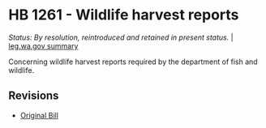 # HB 1261 - Wildlife harvest reports
*Status: By resolution, reintroduced and retained in present status.* | [leg.wa.gov summary](https://app.leg.wa.gov/billsummary?BillNumber=1261&Year=2021)

Concerning wildlife harvest reports required by the department of fish and wildlife.

## Revisions
* [Original Bill](1/)